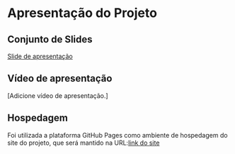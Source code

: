 # Apresentação do Projeto

## Conjunto de Slides

[Slide de apresentação](/documentos/Projeto_SYSFAP.pdf)

## Vídeo de apresentação

[Adicione vídeo de apresentação.]

## Hospedagem

Foi utilizada a plataforma GitHub Pages como ambiente de hospedagem do site do projeto, que será mantido na URL:[link do site](https://icei-puc-minas-pmv-ads.github.io/pmv-ads-2024-1-e1-proj-web-t5-pmv-ads-2024-1-e1-projsysfap/index.html)
